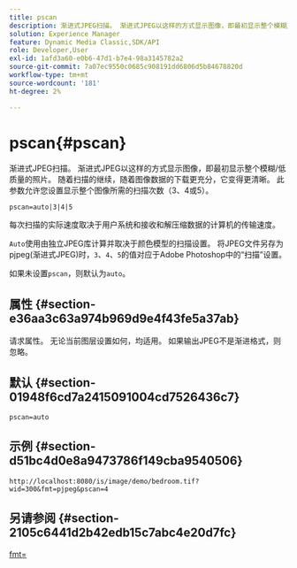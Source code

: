 ```yaml
---
title: pscan
description: 渐进式JPEG扫描。 渐进式JPEG以这样的方式显示图像，即最初显示整个模糊/低质量的照片。
solution: Experience Manager
feature: Dynamic Media Classic,SDK/API
role: Developer,User
exl-id: 1afd3a60-e0b6-47d1-b7e4-98a3145782a2
source-git-commit: 7a07ec9550c0685c908191dd6806d5b84678820d
workflow-type: tm+mt
source-wordcount: '181'
ht-degree: 2%

---
```


# pscan{#pscan}

渐进式JPEG扫描。 渐进式JPEG以这样的方式显示图像，即最初显示整个模糊/低质量的照片。 随着扫描的继续，随着图像数据的下载更充分，它变得更清晰。 此参数允许您设置显示整个图像所需的扫描次数（3、4或5）。

`pscan=auto|3|4|5`

每次扫描的实际速度取决于用户系统和接收和解压缩数据的计算机的传输速度。

`Auto`使用由独立JPEG库计算并取决于颜色模型的扫描设置。 将JPEG文件另存为pjpeg(渐进式JPEG)时，`3`、`4`、`5`的值对应于Adobe Photoshop中的“扫描”设置。

如果未设置`pscan`，则默认为`auto`。

## 属性 {#section-e36aa3c63a974b969d9e4f43fe5a37ab}

请求属性。 无论当前图层设置如何，均适用。 如果输出JPEG不是渐进格式，则忽略。

## 默认 {#section-01948f6cd7a2415091004cd7526436c7}

`pscan=auto`

## 示例 {#section-d51bc4d0e8a9473786f149cba9540506}

`http://localhost:8080/is/image/demo/bedroom.tif?wid=300&fmt=pjpeg&pscan=4`

## 另请参阅 {#section-2105c6441d2b42edb15c7abc4e20d7fc}

[fmt=](../../../../../is-api/http-ref/image-serving-api-ref/c-http-protocol-reference/c-command-reference/r-is-http-fmt.md#reference-cdf10043423b45ba9fe15157fb3ae37a)

